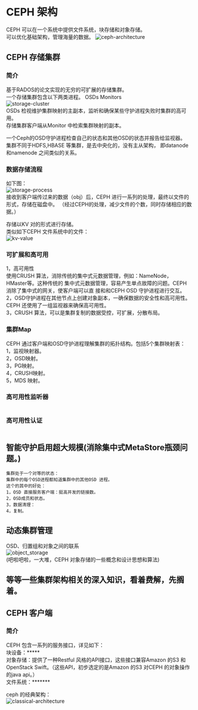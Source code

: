 # CEPH 架构
CEPH 可以在一个系统中提供文件系统，块存储和对象存储。  
可以优化基础架构，管理海量的数据。
![ceph-architecture](http://docs.ceph.com/docs/master/_images/stack.png)

## CEPH 存储集群  
### 简介
基于RADOS的论文实现的无穷的可扩展的存储集群。  
一个存储集群包含以下两类进程。
OSDs Monitors  
![storage-cluster](http://docs.ceph.com/docs/master/_images/ditaa-4cf6d0983521ea66cd16f98b7ce624e6666eed77.png)  
OSDs 检视维护集群映射的主副本，监听和确保某些守护进程失败时集群的高可用。  
存储集群客户端从Monitor 中检索集群映射的副本。

一个Ceph的OSD守护进程检查自己的状态和其他OSD的状态并报告给监视器。  
集群不同于HDFS,HBASE 等集群，是去中央化的，没有主从架构，
即datanode 和namenode 之间类似的关系。  

### 数据存储流程  
如下图：  
![storage-process](http://docs.ceph.com/docs/master/_images/ditaa-518f1eba573055135eb2f6568f8b69b4bb56b4c8.png)  
接收到客户端传过来的数据（obj）后，CEPH 进行一系列的处理，最终以文件的形式，存储在磁盘中。
（经过CEPH的处理，减少文件的个数，同时存储相应的数据。）

存储以KV 对的形式进行存储。  
类似如下CEPH 文件系统中的文件：  
![kv-value](http://docs.ceph.com/docs/master/_images/ditaa-ae8b394e1d31afd181408bab946ca4a216ca44b7.png)  


### 可扩展和高可用  
1，高可用性  
使用CRUSH 算法，消除传统的集中式元数据管理，例如：NameNode，HMaster等。这种传统的
集中式元数据管理，容易产生单点故障的问题。CEPH 消除了集中式的网关，使客户端可以直
接和和CEPH OSD 守护进程进行交互。  
2，OSD守护进程在其他节点上创建对象副本，一确保数据的安全性和高可用性。
CEPH 还使用了一组监视器来确保高可用性。  
3，CRUSH 算法，可以是集群复制的数据受控，可扩展，分散布局。  

### 集群Map  
CEPH 通过客户端和OSD守护进程理解集群的拓扑结构。包括5个集群映射表：  
1，监视映射器。  
2，OSD映射。  
3，PG映射。  
4，CRUSH映射。  
5，MDS 映射。  
### 高可用性监听器  
```
```
### 高可用性认证
```
```
## 智能守护启用超大规模(消除集中式MetaStore瓶颈问题。)
```
集群处于一个对等的状态：
集群中的每个OSD进程都知道集群中的其他OSD 进程。  
这个的其中的好处：  
1，OSD 直接服务客户端：挺高并发的链接数。  
2，OSD成员和状态。  
3，数据清理：  
4，复制。  
```

## 动态集群管理  
OSD、归置组和对象之间的联系  
![object_storage](http://docs.ceph.com/docs/master/_images/ditaa-c7fd5a4042a21364a7bef1c09e6b019deb4e4feb.png)  
(吧啦吧啦，一大堆，CEPH 对象存储的一些概念和设计思想和算法)

## 等等一些集群架构相关的深入知识，看着费解，先搁着。

## CEPH 客户端  
### 简介
CEPH 包含一系列的服务接口，详见如下：  
块设备：*****  
对象存储：提供了一种Restful 风格的API接口，这些接口兼容Amazon 的S3 和
OpenStack Swift。（这些API，初步选定的是Amazon 的S3 对CEPH 的对象操作的java api。）  
文件系统：*******  

ceph 的经典架构：  
![classical-architecture](http://docs.ceph.com/docs/master/_images/ditaa-a116a4a81d0472ef44d503c262528e6c1ea9d547.png)  



